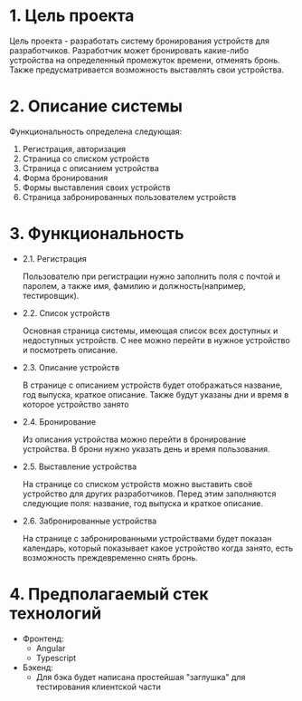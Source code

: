 # 1. Цель проекта

Цель проекта - разработать систему бронирования устройств для разработчиков. Разработчик может бронировать какие-либо устройства на определенный промежуток времени, отменять бронь. Также предусматривается возможность выставлять свои устройства.

# 2. Описание системы

Функциональность определена следующая:

1. Регистрация, авторизация
2. Страница со списком устройств
3. Страница с описанием устройства
4. Форма бронирования
5. Формы выставления своих устройств
6. Страница забронированных пользователем устройств

# 3. Функциональность
- 2.1. Регистрация

  Пользователю при регистрации нужно заполнить поля с почтой и паролем, а также имя, фамилию и должность(например, тестировщик).

- 2.2. Список устройств

  Основная страница системы, имеющая список всех доступных и недоступных устройств. С нее можно перейти в нужное устройство и посмотреть описание.

- 2.3. Описание устройств

  В странице с описанием устройств будет отображаться название, год выпуска, краткое описание. Также будут указаны дни и время в которое устройство занято

- 2.4. Бронирование

  Из описания устройства можно перейти в бронирование устройства. В брони нужно указать день и время пользования.

- 2.5. Выставление устройства

  На странице со списком устройств можно выставить своё устройство для других разработчиков. Перед этим заполняются следующие поля: название, год выпуска и краткое описание.

- 2.6. Забронированные устройства

  На странице с забронированными устройствами будет показан календарь, который показывает какое устройство когда занято, есть возможность преждевременно снять бронь.

# 4. Предполагаемый стек технологий

* Фронтенд: 
  - Angular
  - Typescript
* Бэкенд:
  - Для бэка будет написана простейшая "заглушка" для тестирования клиентской части

